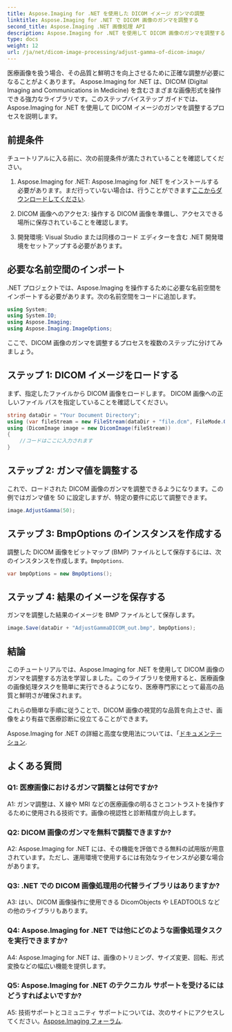 ```yaml
---
title: Aspose.Imaging for .NET を使用した DICOM イメージ ガンマの調整
linktitle: Aspose.Imaging for .NET で DICOM 画像のガンマを調整する
second_title: Aspose.Imaging .NET 画像処理 API
description: Aspose.Imaging for .NET を使用して DICOM 画像のガンマを調整する方法を学びます。簡単な手順で医療画像の品質を向上させます。
type: docs
weight: 12
url: /ja/net/dicom-image-processing/adjust-gamma-of-dicom-image/
---
```

医療画像を扱う場合、その品質と鮮明さを向上させるために正確な調整が必要になることがよくあります。 Aspose.Imaging for .NET は、DICOM (Digital Imaging and Communications in Medicine) を含むさまざまな画像形式を操作できる強力なライブラリです。このステップバイステップ ガイドでは、Aspose.Imaging for .NET を使用して DICOM イメージのガンマを調整するプロセスを説明します。

## 前提条件

チュートリアルに入る前に、次の前提条件が満たされていることを確認してください。

1.  Aspose.Imaging for .NET: Aspose.Imaging for .NET をインストールする必要があります。まだ行っていない場合は、行うことができます[ここからダウンロードしてください](https://releases.aspose.com/imaging/net/).

2. DICOM 画像へのアクセス: 操作する DICOM 画像を準備し、アクセスできる場所に保存されていることを確認します。

3. 開発環境: Visual Studio または同様のコード エディターを含む .NET 開発環境をセットアップする必要があります。

## 必要な名前空間のインポート

.NET プロジェクトでは、Aspose.Imaging を操作するために必要な名前空間をインポートする必要があります。次の名前空間をコードに追加します。

```csharp
using System;
using System.IO;
using Aspose.Imaging;
using Aspose.Imaging.ImageOptions;
```

ここで、DICOM 画像のガンマを調整するプロセスを複数のステップに分けてみましょう。

## ステップ 1: DICOM イメージをロードする

まず、指定したファイルから DICOM 画像をロードします。 DICOM 画像への正しいファイル パスを指定していることを確認してください。

```csharp
string dataDir = "Your Document Directory";
using (var fileStream = new FileStream(dataDir + "file.dcm", FileMode.Open, FileAccess.Read))
using (DicomImage image = new DicomImage(fileStream))
{
    //コードはここに入力されます
}
```

## ステップ 2: ガンマ値を調整する

これで、ロードされた DICOM 画像のガンマを調整できるようになります。この例ではガンマ値を 50 に設定しますが、特定の要件に応じて調整できます。

```csharp
image.AdjustGamma(50);
```

## ステップ 3: BmpOptions のインスタンスを作成する

調整した DICOM 画像をビットマップ (BMP) ファイルとして保存するには、次のインスタンスを作成します。`BmpOptions`.

```csharp
var bmpOptions = new BmpOptions();
```

## ステップ 4: 結果のイメージを保存する

ガンマを調整した結果のイメージを BMP ファイルとして保存します。

```csharp
image.Save(dataDir + "AdjustGammaDICOM_out.bmp", bmpOptions);
```

## 結論

このチュートリアルでは、Aspose.Imaging for .NET を使用して DICOM 画像のガンマを調整する方法を学習しました。このライブラリを使用すると、医療画像の画像処理タスクを簡単に実行できるようになり、医療専門家にとって最高の品質と鮮明さが確保されます。

これらの簡単な手順に従うことで、DICOM 画像の視覚的な品質を向上させ、画像をより有益で医療診断に役立てることができます。

 Aspose.Imaging for .NET の詳細と高度な使用法については、「[ドキュメンテーション](https://reference.aspose.com/imaging/net/).

## よくある質問

### Q1: 医療画像におけるガンマ調整とは何ですか?

A1: ガンマ調整は、X 線や MRI などの医療画像の明るさとコントラストを操作するために使用される技術です。画像の視認性と診断精度が向上します。

### Q2: DICOM 画像のガンマを無料で調整できますか?

A2: Aspose.Imaging for .NET には、その機能を評価できる無料の試用版が用意されています。ただし、運用環境で使用するには有効なライセンスが必要な場合があります。

### Q3: .NET での DICOM 画像処理用の代替ライブラリはありますか?

A3: はい、DICOM 画像操作に使用できる DicomObjects や LEADTOOLS などの他のライブラリもあります。

### Q4: Aspose.Imaging for .NET では他にどのような画像処理タスクを実行できますか?

A4: Aspose.Imaging for .NET は、画像のトリミング、サイズ変更、回転、形式変換などの幅広い機能を提供します。

### Q5: Aspose.Imaging for .NET のテクニカル サポートを受けるにはどうすればよいですか?

 A5: 技術サポートとコミュニティ サポートについては、次のサイトにアクセスしてください。[Aspose.Imaging フォーラム](https://forum.aspose.com/).